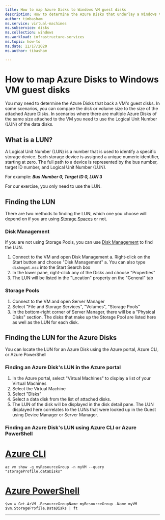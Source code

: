 ```yaml
---
title: How to map Azure Disks to Windows VM guest disks
description: How to determine the Azure Disks that underlay a Windows VM's guest disks.
author: timbasham
ms.service: virtual-machines
ms.subservice: disks
ms.collection: windows
ms.workload: infrastructure-services
ms.topic: how-to
ms.date: 11/17/2020
ms.author: tibasham

---
```

# How to map Azure Disks to Windows VM guest disks

You may need to determine the Azure Disks that back a VM's guest disks. In some scenarios, you can compare the disk or volume size to the size of the attached Azure Disks. In scenarios where there are multiple Azure Disks of the same size attached to the VM you need to use the Logical Unit Number (LUN) of the data disks. 

## What is a LUN?

A Logical Unit Number (LUN) is a number that is used to identify a specific storage device. Each storage device is assigned a unique numeric identifier, starting at zero. The full path to a device is represented by the bus number, target ID number, and Logical Unit Number (LUN). 

For example:
***Bus Number 0, Target ID 0, LUN 3***

For our exercise, you only need to use the LUN.

## Finding the LUN

There are two methods to finding the LUN, which one you choose will depend on if you are using [Storage Spaces](/windows-server/storage/storage-spaces/overview) or not.

### Disk Management

If you are not using Storage Pools, you can use [Disk Management](/windows-server/storage/disk-management/overview-of-disk-management) to find the LUN.

1. Connect to the VM and open Disk Management
    a. Right-click on the Start button and choose "Disk Management"
    a. You can also type `diskmgmt.msc` into the Start Search box
1. In the lower pane, right-click any of the Disks and choose "Properties"
1. The LUN will be listed in the "Location" property on the "General" tab

### Storage Pools

1. Connect to the VM and open Server Manager
1. Select "File and Storage Services", "Volumes", "Storage Pools"
1. In the bottom-right corner of Server Manager, there will be a "Physical Disks" section. The disks that make up the Storage Pool are listed here as well as the LUN for each disk.

## Finding the LUN for the Azure Disks

You can locate the LUN for an Azure Disk using the Azure portal, Azure CLI, or Azure PowerShell

### Finding an Azure Disk's LUN in the Azure portal

1. In the Azure portal, select "Virtual Machines" to display a list of your Virtual Machines
1. Select the Virtual Machine
1. Select "Disks"
1. Select a data disk from the list of attached disks.
1. The LUN of the disk will be displayed in the disk detail pane. The LUN displayed here correlates to the LUNs that were looked up in the Guest using Device Manager or Server Manager.

### Finding an Azure Disk's LUN using Azure CLI or Azure PowerShell

# [Azure CLI](#tab/azure-cli)
```azurecli-interactive
az vm show -g myResourceGroup -n myVM --query "storageProfile.dataDisks"
```

# [Azure PowerShell](#tab/azure-powershell)
```azurepowershell-interactive
$vm = Get-AzVM -ResourceGroupName myResourceGroup -Name myVM
$vm.StorageProfile.DataDisks | ft
```
---